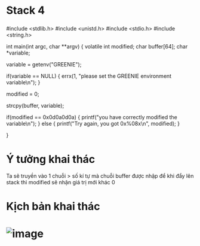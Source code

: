 # Stack 4

###
#include <stdlib.h>
#include <unistd.h>
#include <stdio.h>
#include <string.h>

int main(int argc, char **argv)
{
  volatile int modified;
  char buffer[64];
  char *variable;

  variable = getenv("GREENIE");

  if(variable == NULL) {
      errx(1, "please set the GREENIE environment variable\n");
  }

  modified = 0;

  strcpy(buffer, variable);

  if(modified == 0x0d0a0d0a) {
      printf("you have correctly modified the variable\n");
  } else {
      printf("Try again, you got 0x%08x\n", modified);
  }

}
###
# Ý tưởng khai thác
Ta sẽ truyền vào 1 chuỗi > số kí tự mà chuỗi buffer được nhập để khi đẩy lên stack thì modified sẽ nhận giá trị mới khác 0

# Kịch bản khai thác

# ![image](https://user-images.githubusercontent.com/91616280/188239062-965d13b3-8029-4d0d-afbc-de8677dc4593.png)
